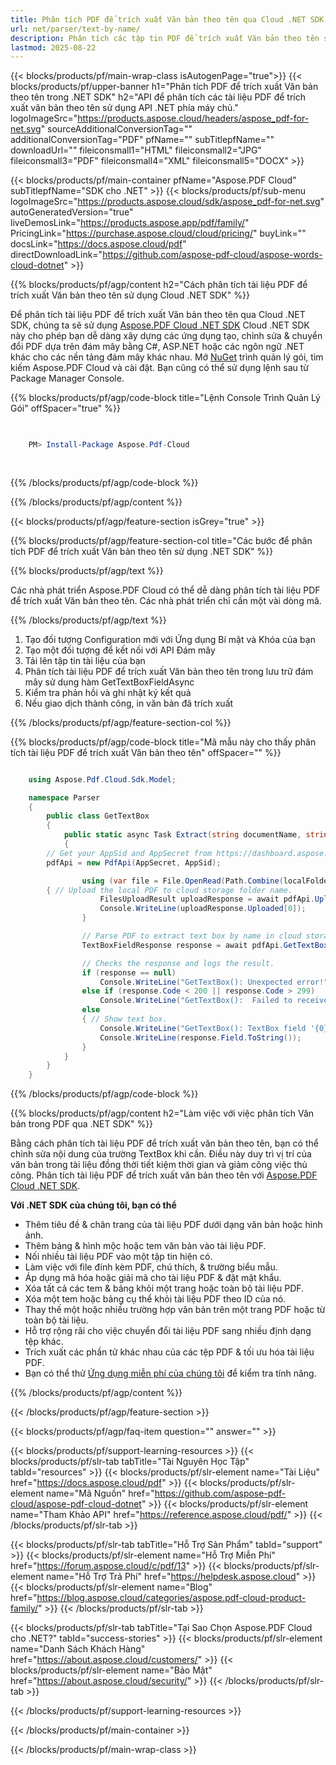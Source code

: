 ```yaml
---
title: Phân tích PDF để trích xuất Văn bản theo tên qua Cloud .NET SDK
url: net/parser/text-by-name/
description: Phân tích các tập tin PDF để trích xuất Văn bản theo tên sử dụng Aspose.PDF Cloud SDK cho .NET. Tăng cường khả năng tìm kiếm và lập chỉ mục.
lastmod: 2025-08-22
---
```


{{< blocks/products/pf/main-wrap-class isAutogenPage="true">}}
{{< blocks/products/pf/upper-banner h1="Phân tích PDF để trích xuất Văn bản theo tên trong .NET SDK" h2="API để phân tích các tài liệu PDF để trích xuất văn bản theo tên sử dụng API .NET phía máy chủ." logoImageSrc="https://products.aspose.cloud/headers/aspose_pdf-for-net.svg" sourceAdditionalConversionTag="" additionalConversionTag="PDF" pfName="" subTitlepfName="" downloadUrl="" fileiconsmall1="HTML" fileiconsmall2="JPG" fileiconsmall3="PDF" fileiconsmall4="XML" fileiconsmall5="DOCX" >}}

{{< blocks/products/pf/main-container pfName="Aspose.PDF Cloud" subTitlepfName="SDK cho .NET" >}}
{{< blocks/products/pf/sub-menu logoImageSrc="https://products.aspose.cloud/sdk/aspose_pdf-for-net.svg"
autoGeneratedVersion="true"
liveDemosLink="https://products.aspose.app/pdf/family/" PricingLink="https://purchase.aspose.cloud/cloud/pricing/" buyLink="" docsLink="https://docs.aspose.cloud/pdf"  directDownloadLink="https://github.com/aspose-pdf-cloud/aspose-words-cloud-dotnet" >}}

{{% blocks/products/pf/agp/content h2="Cách phân tích tài liệu PDF để trích xuất Văn bản theo tên sử dụng Cloud .NET SDK" %}}

Để phân tích tài liệu PDF để trích xuất Văn bản theo tên qua Cloud .NET SDK, chúng ta sẽ sử dụng
[Aspose.PDF Cloud .NET SDK](https://products.aspose.cloud/pdf/net/)
Cloud .NET SDK này cho phép bạn dễ dàng xây dựng các ứng dụng tạo, chỉnh sửa & chuyển đổi PDF dựa trên đám mây bằng C#, ASP.NET hoặc các ngôn ngữ .NET khác cho các nền tảng đám mây khác nhau. Mở
[NuGet](https://www.nuget.org/packages/Aspose.Pdf-Cloud)
trình quản lý gói, tìm kiếm
Aspose.PDF Cloud
và cài đặt. Bạn cũng có thể sử dụng lệnh sau từ Package Manager Console.

{{% blocks/products/pf/agp/code-block title="Lệnh Console Trình Quản Lý Gói" offSpacer="true" %}}

```powershell

     
    PM> Install-Package Aspose.Pdf-Cloud
     
     

```

{{% /blocks/products/pf/agp/code-block %}}

{{% /blocks/products/pf/agp/content %}}

{{< blocks/products/pf/agp/feature-section isGrey="true" >}}

{{% blocks/products/pf/agp/feature-section-col title="Các bước để phân tích PDF để trích xuất Văn bản theo tên sử dụng .NET SDK" %}}

{{% blocks/products/pf/agp/text %}}

Các nhà phát triển Aspose.PDF Cloud có thể dễ dàng phân tích tài liệu PDF để trích xuất Văn bản theo tên. Các nhà phát triển chỉ cần một vài dòng mã.

{{% /blocks/products/pf/agp/text %}}

1. Tạo đối tượng Configuration mới với Ứng dụng Bí mật và Khóa của bạn
1. Tạo một đối tượng để kết nối với API Đám mây
1. Tải lên tập tin tài liệu của bạn
1. Phân tích tài liệu PDF để trích xuất Văn bản theo tên trong lưu trữ đám mây sử dụng hàm GetTextBoxFieldAsync
1. Kiểm tra phản hồi và ghi nhật ký kết quả
1. Nếu giao dịch thành công, in văn bản đã trích xuất

{{% /blocks/products/pf/agp/feature-section-col %}}

{{% blocks/products/pf/agp/code-block title="Mã mẫu này cho thấy phân tích tài liệu PDF để trích xuất Văn bản theo tên" offSpacer="" %}}

```cs

    using Aspose.Pdf.Cloud.Sdk.Model;

    namespace Parser
    {
        public class GetTextBox
        {
            public static async Task Extract(string documentName, string fieldName, string remoteFolder)
            {
		// Get your AppSid and AppSecret from https://dashboard.aspose.cloud (free registration required). 
		pdfApi = new PdfApi(AppSecret, AppSid);

                using (var file = File.OpenRead(Path.Combine(localFolder, documentName)))
		{ // Upload the local PDF to cloud storage folder name.
                    FilesUploadResult uploadResponse = await pdfApi.UploadFileAsync(Path.Combine(remoteFolder, documentName), documentName);
                    Console.WriteLine(uploadResponse.Uploaded[0]);
                }

                // Parse PDF to extract text box by name in cloud storage.
                TextBoxFieldResponse response = await pdfApi.GetTextBoxFieldAsync(documentName, fieldName, folder: remoteFolder);

                // Checks the response and logs the result.
                if (response == null)
                    Console.WriteLine("GetTextBox(): Unexpected error!");
                else if (response.Code < 200 || response.Code > 299)
                    Console.WriteLine("GetTextBox():  Failed to receive TextBox fields from the document.");
                else
                { // Show text box.
                    Console.WriteLine("GetTextBox(): TextBox field '{0}' successfully received from the document '{1}.", fieldName, documentName);
                    Console.WriteLine(response.Field.ToString());
                }
            }
        }
    }
```

{{% /blocks/products/pf/agp/code-block %}}

{{% blocks/products/pf/agp/content h2="Làm việc với việc phân tích Văn bản trong PDF qua .NET SDK" %}}

Bằng cách phân tích tài liệu PDF để trích xuất văn bản theo tên, bạn có thể chỉnh sửa nội dung của trường TextBox khi cần. Điều này duy trì vị trí của văn bản trong tài liệu đồng thời tiết kiệm thời gian và giảm công việc thủ công.
Phân tích tài liệu PDF để trích xuất văn bản theo tên với [Aspose.PDF Cloud .NET SDK](https://products.aspose.cloud/pdf/net/).

**Với .NET SDK của chúng tôi, bạn có thể**

+ Thêm tiêu đề & chân trang của tài liệu PDF dưới dạng văn bản hoặc hình ảnh.
+ Thêm bảng & hình mộc hoặc tem văn bản vào tài liệu PDF.
+ Nối nhiều tài liệu PDF vào một tập tin hiện có.
+ Làm việc với file đính kèm PDF, chú thích, & trường biểu mẫu.
+ Áp dụng mã hóa hoặc giải mã cho tài liệu PDF & đặt mật khẩu.
+ Xóa tất cả các tem & bảng khỏi một trang hoặc toàn bộ tài liệu PDF.
+ Xóa một tem hoặc bảng cụ thể khỏi tài liệu PDF theo ID của nó.
+ Thay thế một hoặc nhiều trường hợp văn bản trên một trang PDF hoặc từ toàn bộ tài liệu.
+ Hỗ trợ rộng rãi cho việc chuyển đổi tài liệu PDF sang nhiều định dạng tệp khác.
+ Trích xuất các phần tử khác nhau của các tệp PDF & tối ưu hóa tài liệu PDF.
+ Bạn có thể thử [Ứng dụng miễn phí của chúng tôi](https://products.aspose.app/pdf/) để kiểm tra tính năng.

{{% /blocks/products/pf/agp/content %}}

{{< /blocks/products/pf/agp/feature-section >}}

{{< blocks/products/pf/agp/faq-item question="" answer="" >}}

{{< blocks/products/pf/support-learning-resources >}}
{{< blocks/products/pf/slr-tab tabTitle="Tài Nguyên Học Tập" tabId="resources" >}}
{{< blocks/products/pf/slr-element name="Tài Liệu" href="https://docs.aspose.cloud/pdf" >}}
{{< blocks/products/pf/slr-element name="Mã Nguồn" href="https://github.com/aspose-pdf-cloud/aspose-pdf-cloud-dotnet" >}}
{{< blocks/products/pf/slr-element name="Tham Khảo API" href="https://reference.aspose.cloud/pdf/" >}}
{{< /blocks/products/pf/slr-tab >}}

{{< blocks/products/pf/slr-tab tabTitle="Hỗ Trợ Sản Phẩm" tabId="support" >}}
{{< blocks/products/pf/slr-element name="Hỗ Trợ Miễn Phí" href="https://forum.aspose.cloud/c/pdf/13" >}}
{{< blocks/products/pf/slr-element name="Hỗ Trợ Trả Phí" href="https://helpdesk.aspose.cloud" >}}
{{< blocks/products/pf/slr-element name="Blog" href="https://blog.aspose.cloud/categories/aspose.pdf-cloud-product-family/" >}}
{{< /blocks/products/pf/slr-tab >}}

{{< blocks/products/pf/slr-tab tabTitle="Tại Sao Chọn Aspose.PDF Cloud cho .NET?" tabId="success-stories" >}}
{{< blocks/products/pf/slr-element name="Danh Sách Khách Hàng" href="https://about.aspose.cloud/customers/" >}}
{{< blocks/products/pf/slr-element name="Bảo Mật" href="https://about.aspose.cloud/security/" >}}
{{< /blocks/products/pf/slr-tab >}}

{{< /blocks/products/pf/support-learning-resources >}}

{{< /blocks/products/pf/main-container >}}

{{< /blocks/products/pf/main-wrap-class >}}


